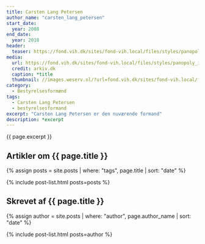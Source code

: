 ```yaml
---
title: Carsten Lang Petersen
author_name: "carsten_lang_petersen"
start_date: 
  year: 2008
end_date:
  year: 2018
header:
  teaser: https://fond.vih.dk/sites/fond-vih.local/files/styles/panopoly_image_full/public/general/carsten-lang.jpg?itok=c0tZNbig
media: 
  url: https://fond.vih.dk/sites/fond-vih.local/files/styles/panopoly_image_full/public/general/carsten-lang.jpg?itok=c0tZNbig
  credit: arkiv.dk
  caption: *title
  thumbnail: //images.weserv.nl/?url=fond.vih.dk/sites/fond-vih.local/files/styles/panopoly_image_full/public/general/carsten-lang.jpg&w=100
category:
  - Bestyrelsesformænd
tags:
  - Carsten Lang Petersen
  - bestyrelsesformand
excerpt: "Carsten Lang Petersen er den nuværende formand"
description: *excerpt
---
```


{{ page.excerpt }}

## Artikler om {{ page.title }}

{% assign posts = site.posts | where: "tags", page.title | sort: "date" %}

{% include post-list.html posts=posts %}

## Skrevet af {{ page.title }}

{% assign author = site.posts | where: "author", page.author_name | sort: "date" %}

{% include post-list.html posts=author %}
